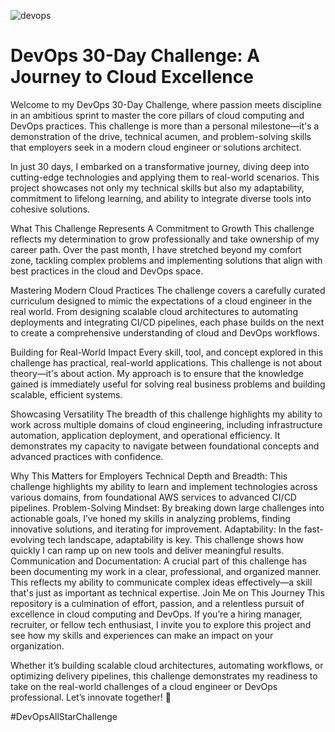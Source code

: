 ![devops](https://github.com/user-attachments/assets/35c3116e-a3f7-4e6b-8764-448228a3b6b2)




# **DevOps 30-Day Challenge: A Journey to Cloud Excellence**



Welcome to my DevOps 30-Day Challenge, where passion meets discipline in an ambitious sprint to master the core pillars of cloud computing and DevOps practices. This challenge is more than a personal milestone—it's a demonstration of the drive, technical acumen, and problem-solving skills that employers seek in a modern cloud engineer or solutions architect.

In just 30 days, I embarked on a transformative journey, diving deep into cutting-edge technologies and applying them to real-world scenarios. This project showcases not only my technical skills but also my adaptability, commitment to lifelong learning, and ability to integrate diverse tools into cohesive solutions.

What This Challenge Represents
A Commitment to Growth
This challenge reflects my determination to grow professionally and take ownership of my career path. Over the past month, I have stretched beyond my comfort zone, tackling complex problems and implementing solutions that align with best practices in the cloud and DevOps space.

Mastering Modern Cloud Practices
The challenge covers a carefully curated curriculum designed to mimic the expectations of a cloud engineer in the real world. From designing scalable cloud architectures to automating deployments and integrating CI/CD pipelines, each phase builds on the next to create a comprehensive understanding of cloud and DevOps workflows.

Building for Real-World Impact
Every skill, tool, and concept explored in this challenge has practical, real-world applications. This challenge is not about theory—it's about action. My approach is to ensure that the knowledge gained is immediately useful for solving real business problems and building scalable, efficient systems.

Showcasing Versatility
The breadth of this challenge highlights my ability to work across multiple domains of cloud engineering, including infrastructure automation, application deployment, and operational efficiency. It demonstrates my capacity to navigate between foundational concepts and advanced practices with confidence.

Why This Matters for Employers
Technical Depth and Breadth: This challenge highlights my ability to learn and implement technologies across various domains, from foundational AWS services to advanced CI/CD pipelines.
Problem-Solving Mindset: By breaking down large challenges into actionable goals, I’ve honed my skills in analyzing problems, finding innovative solutions, and iterating for improvement.
Adaptability: In the fast-evolving tech landscape, adaptability is key. This challenge shows how quickly I can ramp up on new tools and deliver meaningful results.
Communication and Documentation: A crucial part of this challenge has been documenting my work in a clear, professional, and organized manner. This reflects my ability to communicate complex ideas effectively—a skill that's just as important as technical expertise.
Join Me on This Journey
This repository is a culmination of effort, passion, and a relentless pursuit of excellence in cloud computing and DevOps. If you’re a hiring manager, recruiter, or fellow tech enthusiast, I invite you to explore this project and see how my skills and experiences can make an impact on your organization.

Whether it’s building scalable cloud architectures, automating workflows, or optimizing delivery pipelines, this challenge demonstrates my readiness to take on the real-world challenges of a cloud engineer or DevOps professional. Let’s innovate together! 🚀 

#DevOpsAllStarChallenge 
